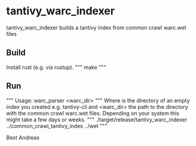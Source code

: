 # tantivy_warc_indexer

tantivy_warc_indexer builds a tantivy index from common crawl warc.wet files

## Build
Install rust (e.g. via rustup).
"""
make
"""

## Run
"""
Usage:
  warc_parser  <index> <warc_dir>
"""
Where <index> is the directory of an empty index you created e.g. tantivy-cli
and <warc_dir> the path to the directory with the common crawl warc.wet files.
Depending on your system this might take a few days or weeks.
"""
./target/release/tantivy_warc_indexer ../common_crawl_tantivy_index ../wet
"""

Best
Andreas
